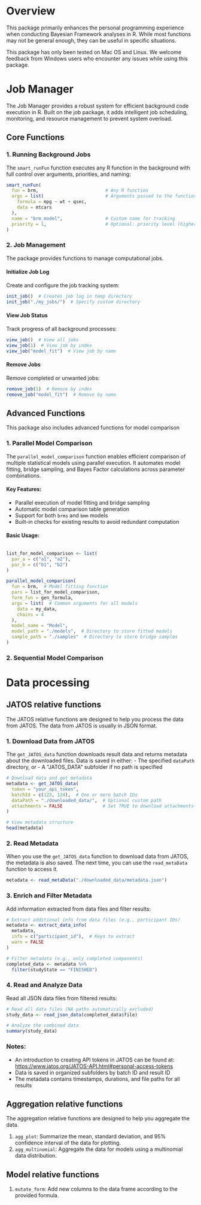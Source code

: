# Overview

This package primarily enhances the personal programming experience when conducting Bayesian Framework analyses in R. While most functions may not be general enough, they can be useful in specific situations.

This package has only been tested on Mac OS and Linux. We welcome feedback from Windows users who encounter any issues while using this package.

# Job Manager

The Job Manager provides a robust system for efficient background code execution in R. Built on the job package, it adds intelligent job scheduling, monitoring, and resource management to prevent system overload.

## Core Functions

### 1. Running Background Jobs

The `smart_runFun` function executes any R function in the background with full control over arguments, priorities, and naming:

``` r
smart_runFun(
  fun = brm,                         # Any R function
  args = list(                       # Arguments passed to the function
    formula = mpg ~ wt + qsec,
    data = mtcars
  ),
  name = "brm_model",                # Custom name for tracking
  priority = 1,                      # Optional: priority level (higher runs first)
)
```

### 2. Job Management

The package provides functions to manage computational jobs.

#### Initialize Job Log

Create and configure the job tracking system:

``` r
init_job()  # Creates job log in temp directory
init_job("./my_jobs/")  # Specify custom directory
```

#### View Job Status

Track progress of all background processes:

``` r
view_job()  # View all jobs
view_job(1)  # View job by index
view_job("model_fit")  # View job by name
```

#### Remove Jobs

Remove completed or unwanted jobs:

``` r
remove_job(1)  # Remove by index
remove_job("model_fit")  # Remove by name
```

## Advanced Functions

This package also includes advanced functions for model comparison

### 1. Parallel Model Comparison

The `parallel_model_comparison` function enables efficient comparison of multiple statistical models using parallel execution. It automates model fitting, bridge sampling, and Bayes Factor calculations across parameter combinations.

#### Key Features:

-   Parallel execution of model fitting and bridge sampling
-   Automatic model comparison table generation
-   Support for both `brms` and `bmm` models
-   Built-in checks for existing results to avoid redundant computation

#### Basic Usage:

``` r

list_for_model_comparison <- list(
  par_a = c("a1", "a2"),
  par_b = c("b1", "b2")
)

parallel_model_comparison(
  fun = brm,  # Model fitting function
  pars = list_for_model_comparison,
  form_fun = gen_formula,
  args = list(  # Common arguments for all models
    data = my_data,
    chains = 4
  ),
  model_name = "Model",
  model_path = "./models",  # Directory to store fitted models
  sample_path = "./samples"  # Directory to store bridge samples
)
```

### 2. Sequential Model Comparison

# Data processing

## JATOS relative functions

The JATOS relative functions are designed to help you process the data from JATOS. The data from JATOS is usually in JSON format.

### 1. Download Data from JATOS

The `get_JATOS_data` function downloads result data and returns metadata about the downloaded files. Data is saved in either: - The specified `dataPath` directory, or - A "JATOS_DATA" subfolder if no path is specified

``` r
# Download data and get metadata
metadata <- get_JATOS_data(
  token = "your_api_token",
  batchId = c(123, 124),  # One or more batch IDs
  dataPath = "./downloaded_data/",  # Optional custom path
  attachments = FALSE               # Set TRUE to download attachments
)

# View metadata structure
head(metadata)
```

### 2. Read Metadata

When you use the `get_JATOS_data` function to download data from JATOS, the metadata is also saved. The next time, you can use the `read_metaData` function to access it.

``` r
metadata <- read_metaData("./downloaded_data/metadata.json")
```

### 3. Enrich and Filter Metadata

Add information extracted from data files and filter results:

``` r
# Extract additional info from data files (e.g., participant IDs)
metadata <- extract_data_info(
  metadata,
  info = c("participant_id"),  # Keys to extract
  warn = FALSE
)

# Filter metadata (e.g., only completed components)
completed_data <- metadata %>% 
  filter(studyState == "FINISHED")
```

### 4. Read and Analyze Data

Read all JSON data files from filtered results:

``` r
# Read all data files (NA paths automatically excluded)
study_data <- read_json_data(completed_data$file)

# Analyze the combined data
summary(study_data)
```

### Notes:

-   An introduction to creating API tokens in JATOS can be found at: <https://www.jatos.org/JATOS-API.html#personal-access-tokens>
-   Data is saved in organized subfolders by batch ID and result ID
-   The metadata contains timestamps, durations, and file paths for all results

## Aggregation relative functions

The aggregation relative functions are designed to help you aggregate the data.

1.  `agg_plot`: Summarize the mean, standard deviation, and 95% confidence interval of the data for plotting.
2.  `agg_multinomial`: Aggregate the data for models using a multinomial data distribution.

## Model relative functions

1.  `mutate_form`: Add new columns to the data frame according to the provided formula.

